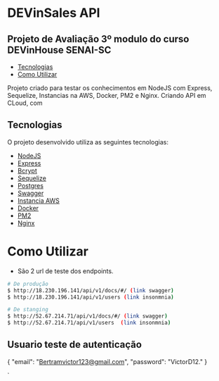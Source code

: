 # DEVinSales API
## Projeto de Avaliação 3º modulo  do curso DEVinHouse SENAI-SC



- [Tecnologias](#tech)
- [Como Utilizar](#settings)

<a id="tech"></a>

Projeto criado para testar os conhecimentos em NodeJS com Express, Sequelize, Instancias na AWS, Docker, PM2 e Nginx. Criando API em CLoud, com 
## Tecnologias

O projeto desenvolvido utiliza as seguintes tecnologias:
- [NodeJS](https://nodejs.org/en/) 
- [Express](https://expressjs.com/)
- [Bcrypt](https://github.com/kelektiv/node.bcrypt.js/)
- [Sequelize](https://sequelize.org/)
- [Postgres](https://www.postgresql.org/)
- [Swagger](https://swagger.io/)
- [Instancia AWS](https://aws.amazon.com/pt/ec2/)
- [Docker](https://docs.docker.com/desktop/windows/troubleshoot/#virtualization)
- [PM2](https://pm2.keymetrics.io/)
- [Nginx](https://pm2.keymetrics.io/)

<a id="settings"></a>

# Como Utilizar

  -  São 2 url de teste dos endpoints.


```bash
# De produção 
$ http://18.230.196.141/api/v1/docs/#/ (link swagger)
$ http://18.230.196.141/api/v1/users (link insonmnia)
```

```bash
# De stanging 
$ http://52.67.214.71/api/v1/docs/#/ (link swagger)
$ http://52.67.214.71/api/v1/users  (link insonmnia)
```
## Usuario teste de autenticação

{
  "email": "Bertramvictor123@gmail.com",
  "password": "VictorD12."
}

`

